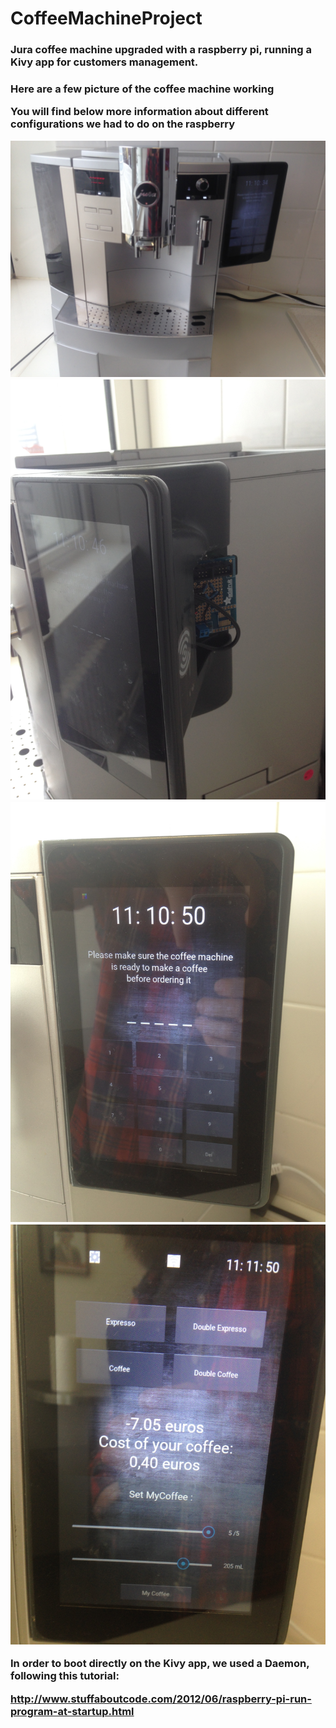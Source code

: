 # CoffeeMachineProject
<h3>
	Jura coffee machine upgraded with a raspberry pi, running a Kivy app for customers management.
<h3>


Here are a few picture of the coffee machine working 


You will find below more information about different configurations we had to do on the raspberry

![ScreenShot](/Data/ImgReadMe/IMG_1636.JPG?raw=true )
![ScreenShot](/Data/ImgReadMe/IMG_1637.JPG?raw=true )
![ScreenShot](/Data/ImgReadMe/IMG_1638.JPG?raw=true )
![ScreenShot](/Data/ImgReadMe/IMG_1639.JPG?raw=true )



In order to boot directly on the Kivy app, we used a Daemon, following this tutorial:

http://www.stuffaboutcode.com/2012/06/raspberry-pi-run-program-at-startup.html

